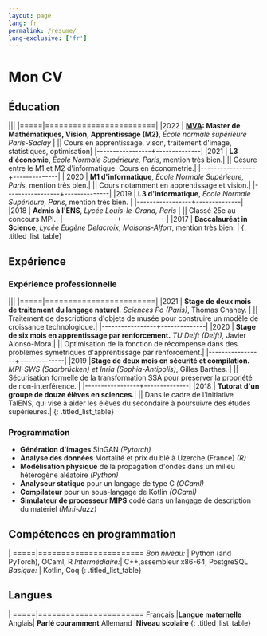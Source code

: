 ```yaml
---
layout: page
lang: fr
permalink: /resume/
lang-exclusive: ['fr']
---
```




Mon CV
============



## Éducation

|||
|=====|========================|
|2022 | **[MVA](https://www.master-mva.com/): Master de  Mathématiques, Vision, Apprentissage (M2)**, *École normale supérieure Paris-Saclay* |
|| Cours en apprentissage, vison, traitement d'image, statistiques, optimisation|
|-----------------+--------------|
|2021 | **L3 d'économie**, *École Normale Supérieure, Paris*, mention très bien.| 
|| Césure entre le M1 et M2 d'informatique. Cours en économetrie.|
|-----------------+--------------|
| 2020 | **M1 d'informatique**, *École Normale Supérieure, Paris*, mention très bien.|
|| Cours notamment en apprentissage et vision.|
|-----------------+--------------|
|2019 | **L3 d'informatique**, *École Normale Supérieure, Paris*, mention très bien. |
|-----------------+--------------|
|2018 | **Admis à l'ENS**, *Lycée Louis-le-Grand, Paris* |
|| Classé 25e au concours MPI.|
|-----------------+--------------|
|2017 | **Baccalauréat in Science**, *Lycée Eugène Delacroix, Maisons-Alfort*, mention très bien. |
{: .titled_list_table}

## Expérience
### Expérience professionnelle

|||
|=====|========================|
|2021 | **Stage de deux mois de traitement du langage naturel.** *Sciences Po (Paris)*, Thomas Chaney. |
|| Traitement de descriptions d'objets de musée pour construire un modèle de croissance technologique.|
|-----------------+--------------|
|2020 | **Stage de six mois en apprentissage par renforcement.** *TU Delft (Delft)*, Javier Alonso-Mora.|
||  Optimisation de la fonction de récompense dans des problèmes symétriques d'apprentissage par renforcement.|
|-----------------+--------------|
|2019 |**Stage de deux mois en sécurité et compilation.** *MPI-SWS (Saarbrücken) et Inria (Sophia-Antipolis)*, Gilles Barthes. |
|| Sécurisation formelle de la transformation SSA pour préserver la propriété de non-interférence. |
|-----------------+--------------|
|2018 | **Tutorat d'un groupe de douze élèves en sciences.**| 
|| Dans le cadre de l'initiative TalENS, qui vise à aider les élèves du secondaire à poursuivre des études supérieures.|
{: .titled_list_table}

### Programmation

- **Génération d'images** SinGAN *(Pytorch)*
- **Analyse des données** Mortalité et prix du blé à Uzerche (France)  *(R)*
- **Modélisation physique** de la propagation d'ondes dans un milieu hétérogène aléatoire *(Python)*
- **Analyseur statique** pour un langage de type C  *(OCaml)*
- **Compilateur** pour un sous-langage de Kotlin *(OCaml)*
- **Simulateur de processeur MIPS** codé dans un langage de description du matériel *(Mini-Jazz)*

## Compétences en programmation



|
=====|=======================
*Bon niveau:* | Python (and PyTorch), OCaml, R
*Intermédiaire:*| C++,assembleur x86-64, PostgreSQL
*Basique:* | Kotlin, Coq
{: .titled_list_table}

## Langues


|
=====|=======================
Français |**Langue maternelle**
Anglais| **Parlé couramment**
Allemand |**Niveau scolaire**
{: .titled_list_table}









